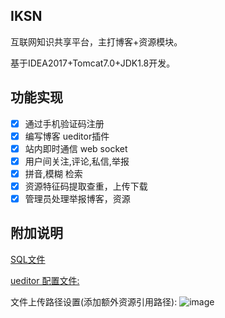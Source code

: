 ## IKSN
互联网知识共享平台，主打博客+资源模块。

基于IDEA2017+Tomcat7.0+JDK1.8开发。

## 功能实现
- [x] 通过手机验证码注册
- [x] 编写博客 ueditor插件
- [x] 站内即时通信 web socket
- [x] 用户间关注,评论,私信,举报
- [x] 拼音,模糊 检索
- [x] 资源特征码提取查重，上传下载
- [x] 管理员处理举报博客，资源

## 附加说明
[SQL文件](http://note.youdao.com/)

[ueditor 配置文件:](http://note.youdao.com/)

文件上传路径设置(添加额外资源引用路径):
![image](http://note.youdao.com/favicon.ico)

